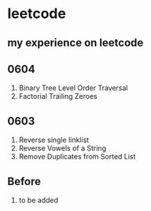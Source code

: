 # leetcode
my experience on leetcode
------------------------------------
## 0604
  1. Binary Tree Level Order Traversal
  2. Factorial Trailing Zeroes


## 0603
  1. Reverse single linklist 
  2. Reverse Vowels of a String
  3. Remove Duplicates from Sorted List


## Before
  1. to be added
